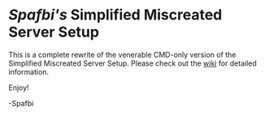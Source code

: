 # *Spafbi's* Simplified Miscreated Server Setup
This is a complete rewrite of the venerable CMD-only version of the Simplified Miscreated Server Setup. Please check out the [wiki](https://github.com/Spafbi/simplified_miscreated_server_setup/wiki) for detailed information.

Enjoy!

-Spafbi